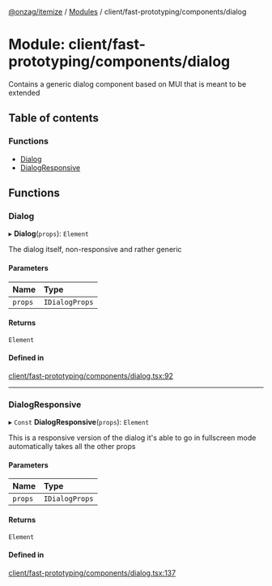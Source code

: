 [@onzag/itemize](../README.md) / [Modules](../modules.md) / client/fast-prototyping/components/dialog

# Module: client/fast-prototyping/components/dialog

Contains a generic dialog component based on MUI that is meant to be extended

## Table of contents

### Functions

- [Dialog](client_fast_prototyping_components_dialog.md#dialog)
- [DialogResponsive](client_fast_prototyping_components_dialog.md#dialogresponsive)

## Functions

### Dialog

▸ **Dialog**(`props`): `Element`

The dialog itself, non-responsive and rather generic

#### Parameters

| Name | Type |
| :------ | :------ |
| `props` | `IDialogProps` |

#### Returns

`Element`

#### Defined in

[client/fast-prototyping/components/dialog.tsx:92](https://github.com/onzag/itemize/blob/f2f29986/client/fast-prototyping/components/dialog.tsx#L92)

___

### DialogResponsive

▸ `Const` **DialogResponsive**(`props`): `Element`

This is a responsive version of the dialog
it's able to go in fullscreen mode automatically
takes all the other props

#### Parameters

| Name | Type |
| :------ | :------ |
| `props` | `IDialogProps` |

#### Returns

`Element`

#### Defined in

[client/fast-prototyping/components/dialog.tsx:137](https://github.com/onzag/itemize/blob/f2f29986/client/fast-prototyping/components/dialog.tsx#L137)
